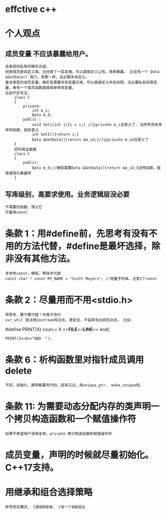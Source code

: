 
# effctive c++
# 个人观点
## 成员变量 不应该暴露给用户。
	这条规则私有的确实合适。
	但是成员是自定义类，已经做了一层高墙，可以直接定义公有，简单暴露。 比在写一个 Data &GetData() 简介。效果一样，没必要多余定义。
	基本类型的成员变量，确实有需要共有变量引用，可以直接定义共有权限，没必要私有权限变量，再写一个成员函数直接简单修改变量。
	比如不好写法：
		class C
		{
			private:
				int m_i;
				Data m_d;
			public :
				void Seti(int i){i = i;} //让private m_i没意义了. 当然考虑未来修改函数，就有意义
				int GetI(){return i;}
				Data &GetData(){return &m_id;}//让private m_id没意义了
		}
		好的用法直接
		class C
		{
			public:
				Data m_d;//确保需要Data &GetData(){return &m_id;}这种函数，就直接简化暴露吧
		}

## 写库级别，高要求使用。业务逻辑层没必要
	不需要的函数，禁止它
	尽量用const

# 条款 1：用#define前，先思考有没有不用的方法代替，#define是最坏选择，除非没有其他方法。
	多参考const，模板，等技术代替
	const char * const MY_NAME = "Scott Meyers"; //常量字符串，注意2个const

# 条款 2：尽量用<iostream>而不用<stdio.h>
	带思考，要不要代替？毕竟不流行
	svr_util 尝试用iostream写日志，更安全，不容易写出宕机日志。 比如：
 
#define PRINT(X) cout<< X <<__FILE__<<__LINE__<< endl;

	PRINT(3<<4<<"DBD  ");

# 条款 6：析构函数里对指针成员调用 delete 
	不好，初始化，删除都要写代码，容易忘记。用unique_ptr， make_unique吧。

# 条款 11: 为需要动态分配内存的类声明一个拷贝构造函数和一个赋值操作符
	如果不希望用户调用复制，private 拷贝构造函数和赋值操作符

# 成员变量，声明的时候就尽量初始化。 C++17支持。

# 用继承和组合选择策略
	参考现实概念， C是B就继承， C有一个B就组合